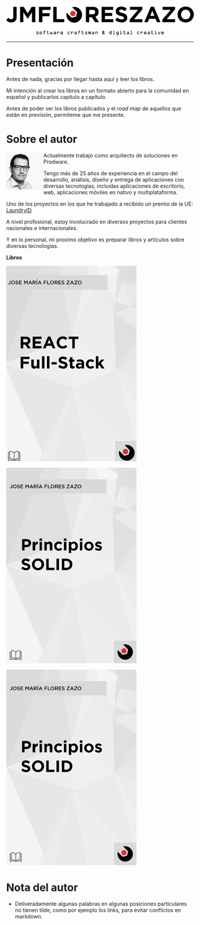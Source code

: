 <p align="center">
  <img src="/img/mylogo.png">
</p>

---

# Presentación

Antes de nada, gracias por llegar hasta aquí y leer los libros.

Mi intención al crear los libros en un formato abierto para la comunidad en español y publicarlos capítulo a capítulo.

Antes de poder ver los libros publicados y el *road map* de aquellos que están en previsión, permiteme que me presente.

# Sobre el autor

<img align="left" width="100" height="100" src="/img/mesquarebw.png">

Actualmente trabajo como arquitecto de soluciones en Prodware.

Tengo más de 25 años de experiencia en el campo del desarrollo, análisis, diseño y entrega de aplicaciones con diversas tecnologías, incluidas aplicaciones de escritorio, web, aplicaciones móviles en nativo y multiplataforma.

Uno de los proyectos en los que he trabajado a recibido un premio de la UE: [LaundryID](http://www.eesc.europa.eu/en/news-media/press-releases/european-civil-society-rewards-real-entrepreneurship-and-quality-employment-champions)

A nivel profesional, estoy involucrado en diversos proyectos para clientes nacionales e internacionales.

Y en lo personal, mi proximo objetivo es preparar libros y artículos sobre diversas tecnologías.

**Libros**

[![React Full-Stack](/img/react-full-stack.png)](https://github.com/jmfloreszazo/ebook/tree/master/react_full-stack)

[![Solid](/img/solid.png)](https://github.com/jmfloreszazo/ebook/tree/master/solid)

[![Patrones de Diseño](/img/patrones.png)](https://github.com/jmfloreszazo/ebook/tree/master/patrones)

# Nota del autor

* Deliveradamente algunas palabras en algunas posiciones particulares no tienen tilde, como por ejemplo los links, para evitar conflictos en markdown.
